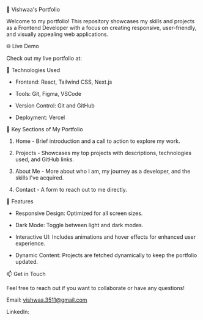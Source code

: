 💼 Vishwaa's Portfolio

   Welcome to my portfolio! This repository showcases my skills and projects as a Frontend Developer with a focus on creating responsive,
   user-friendly, and visually appealing web applications.


🌐 Live Demo

   Check out my live portfolio at: 


🔧 Technologies Used

   - Frontend: React, Tailwind CSS, Next.js

   - Tools: Git, Figma, VSCode

   - Version Control: Git and GitHub

   - Deployment: Vercel


📂 Key Sections of My Portfolio

   1. Home - Brief introduction and a call to action to explore my work.
      
      
   2. Projects - Showcases my top projects with descriptions, technologies used, and GitHub links.
      
      
   3. About Me - More about who I am, my journey as a developer, and the skills I've acquired.
      
      
   4. Contact - A form to reach out to me directly.


🚀 Features

   - Responsive Design: Optimized for all screen sizes.
      
   - Dark Mode: Toggle between light and dark modes.
      
   - Interactive UI: Includes animations and hover effects for enhanced user experience.
      
   - Dynamic Content: Projects are fetched dynamically to keep the portfolio updated.


📫 Get in Touch

   Feel free to reach out if you want to collaborate or have any questions!
      
   Email: vishwaa.3511@gmail.com
      
   LinkedIn:

